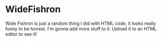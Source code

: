 # WideFishron
Wide Fishron is just a random thing I did with HTML code, it looks really funny to be honest. I'm gonna add more stuff to it.
Upload it to an HTML editor to see it!
